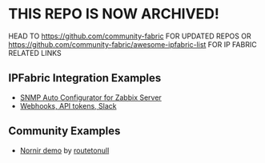 # THIS REPO IS NOW ARCHIVED!
HEAD TO https://github.com/community-fabric FOR UPDATED REPOS OR https://github.com/community-fabric/awesome-ipfabric-list FOR IP FABRIC RELATED LINKS

## IPFabric Integration Examples

* [SNMP Auto Configurator for Zabbix Server](./snmp-ansible-zabbix)
* [Webhooks, API tokens, Slack](https://github.com/ipfabric/ipfabric-slack-integration)

## Community Examples
* [Nornir demo](https://github.com/routetonull/ipfabric_nornir_demo) by [routetonull](https://github.com/routetonull)
